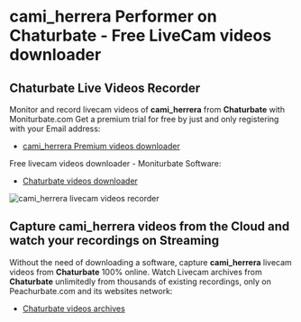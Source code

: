 # cami_herrera Performer on Chaturbate - Free LiveCam videos downloader

## Chaturbate Live Videos Recorder

Monitor and record livecam videos of **cami_herrera** from **Chaturbate** with Moniturbate.com
Get a premium trial for free by just and only registering with your Email address:
* [cami_herrera Premium videos downloader](https://moniturbate.com/request-demo-licence-key.html)

Free livecam videos downloader - Moniturbate Software:
* [Chaturbate videos downloader](https://moniturbate.com/moniturbate-download-software.html)

![cami_herrera livecam videos recorder](https://peachurnet.com/templates/moniturbate-software.png)


## Capture cami_herrera videos from the Cloud and watch your recordings on Streaming

Without the need of downloading a software, capture **cami_herrera** livecam videos from **Chaturbate** 100% online.
Watch Livecam archives from **Chaturbate** unlimitedly from thousands of existing recordings, only on Peachurbate.com and its websites network:
* [Chaturbate videos archives](https://peachurnet.com/)